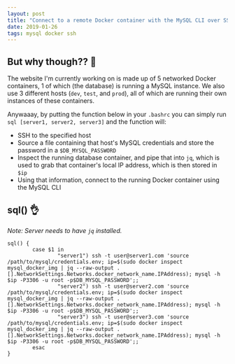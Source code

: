 ```yaml
---
layout: post
title: "Connect to a remote Docker container with the MySQL CLI over SSH"
date: 2019-01-26
tags: mysql docker ssh
---
```


## But why though?? :raising_hand:
The website I'm currently working on is made up of 5 networked Docker containers, 1 of which (the database) is running a MySQL instance. We also use 3 different hosts (`dev`, `test`, and `prod`), all of which are running their own instances of these containers.

Anywaaay, by putting the function below in your `.bashrc` you can simply run `sql [server1, server2, server3]` and the function will:
* SSH to the specified host
* Source a file containing that host's MySQL credentials and store the password in a `$DB_MYSQL_PASSWORD`
* Inspect the running database container, and pipe that into `jq`, which is used to grab that container's local IP address, which is then stored in `$ip`
* Using that information, connect to the running Docker container using the MySQL CLI

## sql() :ok_hand:
*Note: Server needs to have `jq` installed.*

```shell
sql() {
        case $1 in
                "server1") ssh -t user@server1.com 'source /path/to/mysql/credentials.env; ip=$(sudo docker inspect mysql_docker_img | jq --raw-output .[].NetworkSettings.Networks.docker_network_name.IPAddress); mysql -h $ip -P3306 -u root -p$DB_MYSQL_PASSWORD';;
                "server2") ssh -t user@server2.com 'source /path/to/mysql/credentials.env; ip=$(sudo docker inspect mysql_docker_img | jq --raw-output .[].NetworkSettings.Networks.docker_network_name.IPAddress); mysql -h $ip -P3306 -u root -p$DB_MYSQL_PASSWORD';;
                "server3") ssh -t user@server3.com 'source /path/to/mysql/credentials.env; ip=$(sudo docker inspect mysql_docker_img | jq --raw-output .[].NetworkSettings.Networks.docker_network_name.IPAddress); mysql -h $ip -P3306 -u root -p$DB_MYSQL_PASSWORD';;
        esac
}
```
